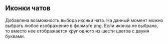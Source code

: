 ## Иконки чатов

Добавлена возможность выбора иконки чата. На данный момент можно выбрать любое изображение в формате png.
Если иконка не выбрана, то вместо нее отображается круг одного из шести цветов с двумя буквами.
